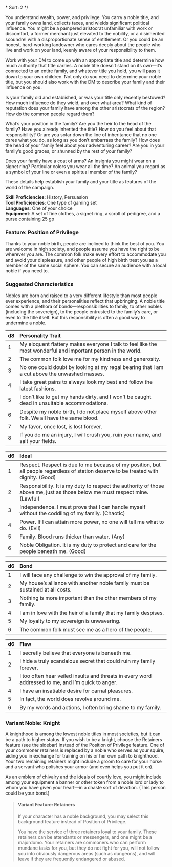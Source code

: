 \* 
Sort: 2 
*/

You understand wealth, power, and privilege. You carry a noble title, and your family owns land, collects taxes, and wields significant political influence. You might be a pampered aristocrat unfamiliar with work or discomfort, a former merchant just elevated to the nobility, or a disinherited scoundrel with a disproportionate sense of entitlement. Or you could be an honest, hard-working landowner who cares deeply about the people who live and work on your land, keenly aware of your responsibility to them.

Work with your DM to come up with an appropriate title and determine how much authority that title carries. A noble title doesn’t stand on its own—it’s connected to an entire family, and whatever title you hold, you will pass it down to your own children. Not only do you need to determine your noble title, but you should also work with the DM to describe your family and their influence on you.

Is your family old and established, or was your title only recently bestowed? How much influence do they wield, and over what area? What kind of reputation does your family have among the other aristocrats of the region? How do the common people regard them?

What’s your position in the family? Are you the heir to the head of the family? Have you already inherited the title? How do you feel about that responsibility? Or are you sofar down the line of inheritance that no one cares what you do, as long as you don’t embarrass the family? How does the head of your family feel about your adventuring career? Are you in your family’s good graces, or shunned by the rest of your family?

Does your family have a coat of arms? An insignia you might wear on a signet ring? Particular colors you wear all the time? An animal you regard as a symbol of your line or even a spiritual member of the family?

These details help establish your family and your title as features of the world of the campaign.

**Skill Proficiencies**: History, Persuasion  
**Tool Proficiencies**: One type of gaming set  
**Languages**: One of your choice  
**Equipment**: A set of fine clothes, a signet ring, a scroll of pedigree, and a purse containing 25 gp

### Feature: Position of Privilege

Thanks to your noble birth, people are inclined to think the best of you. You are welcome in high society, and people assume you have the right to be wherever you are. The common folk make every effort to accommodate you and avoid your displeasure, and other people of high birth treat you as a member of the same social sphere. You can secure an audience with a local noble if you need to.

### Suggested Characteristics

Nobles are born and raised to a very different lifestyle than most people ever experience, and their personalities reflect that upbringing. A noble title comes with a plethora of bonds—responsibilities to family, to other nobles (including the sovereign), to the people entrusted to the family’s care, or even to the title itself. But this responsibility is often a good way to undermine a noble.

| **d8** | **Personality Trait**                                                                                         |
|:-------|:--------------------------------------------------------------------------------------------------------------|
| 1      | My eloquent flattery makes everyone I talk to feel like the most wonderful and important person in the world. |
| 2      | The common folk love me for my kindness and generosity.                                                       |
| 3      | No one could doubt by looking at my regal bearing that I am a cut above the unwashed masses.                  |
| 4      | I take great pains to always look my best and follow the latest fashions.                                     |
| 5      | I don’t like to get my hands dirty, and I won’t be caught dead in unsuitable accommodations.                  |
| 6      | Despite my noble birth, I do not place myself above other folk. We all have the same blood.                   |
| 7      | My favor, once lost, is lost forever.                                                                         |
| 8      | If you do me an injury, I will crush you, ruin your name, and salt your fields.                               |

| **d6** | **Ideal**                                                                                                                             |
|:-------|:--------------------------------------------------------------------------------------------------------------------------------------|
| 1      | Respect. Respect is due to me because of my position, but all people regardless of station deserve to be treated with dignity. (Good) |
| 2      | Responsibility. It is my duty to respect the authority of those above me, just as those below me must respect mine. (Lawful)          |
| 3      | Independence. I must prove that I can handle myself without the coddling of my family. (Chaotic)                                      |
| 4      | Power. If I can attain more power, no one will tell me what to do. (Evil)                                                             |
| 5      | Family. Blood runs thicker than water. (Any)                                                                                          |
| 6      | Noble Obligation. It is my duty to protect and care for the people beneath me. (Good)                                                 |

| **d6** | **Bond**                                                                      |
|:-------|:------------------------------------------------------------------------------|
| 1      | I will face any challenge to win the approval of my family.                   |
| 2      | My house’s alliance with another noble family must be sustained at all costs. |
| 3      | Nothing is more important than the other members of my family.                |
| 4      | I am in love with the heir of a family that my family despises.               |
| 5      | My loyalty to my sovereign is unwavering.                                     |
| 6      | The common folk must see me as a hero of the people.                          |

| **d6** | **Flaw**                                                                                           |
|:-------|:---------------------------------------------------------------------------------------------------|
| 1      | I secretly believe that everyone is beneath me.                                                    |
| 2      | I hide a truly scandalous secret that could ruin my family forever.                                |
| 3      | I too often hear veiled insults and threats in every word addressed to me, and I’m quick to anger. |
| 4      | I have an insatiable desire for carnal pleasures.                                                  |
| 5      | In fact, the world does revolve around me.                                                         |
| 6      | By my words and actions, I often bring shame to my family.                                         |

### Variant Noble: Knight

A knighthood is among the lowest noble titles in most societies, but it can be a path to higher status. If you wish to be a knight, choose the Retainers feature (see the sidebar) instead of the Position of Privilege feature. One of your commoner retainers is replaced by a noble who serves as your squire, aiding you in exchange for training on his or her own path to knighthood. Your two remaining retainers might include a groom to care for your horse and a servant who polishes your armor (and even helps you put it on).

As an emblem of chivalry and the ideals of courtly love, you might include among your equipment a banner or other token from a noble lord or lady to whom you have given your heart—in a chaste sort of devotion. (This person could be your bond.)

> #### Variant Feature: Retainers
>
> If your character has a noble background, you may select this background feature instead of Position of Privilege.
>
> You have the service of three retainers loyal to your family. These retainers can be attendants or messengers, and one might be a majordomo. Your retainers are commoners who can perform mundane tasks for you, but they do not fight for you, will not follow you into obviously dangerous areas (such as dungeons), and will leave if they are frequently endangered or abused.
